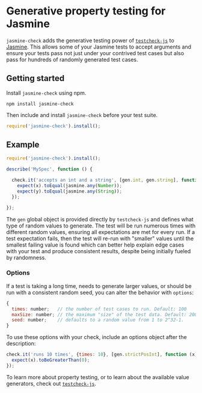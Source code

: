 Generative property testing for Jasmine
=======================================

`jasmine-check` adds the generative testing power of [`testcheck-js`](https://github.com/leebyron/testcheck-js)
to [Jasmine](http://jasmine.github.io/). This allows some of your Jasmine tests
to accept arguments and ensure your tests pass not just under your contrived
test cases but also pass for hundreds of randomly generated test cases.


Getting started
---------------

Install `jasmine-check` using npm.

```shell
npm install jasmine-check
```

Then include and install `jasmine-check` before your test suite.

```javascript
require('jasmine-check').install();
```


Example
-------

```javascript
require('jasmine-check').install();

describe('MySpec', function () {

  check.it('accepts an int and a string', [gen.int, gen.string], function (x, y) {
    expect(x).toEqual(jasmine.any(Number));
    expect(y).toEqual(jasmine.any(String));
  });

});
```

The `gen` global object is provided directly by `testcheck-js` and defines what
type of random values to generate. The test will be run numerous times with
different random values, ensuring all expectations are met for every run. If a
test expectation fails, then the test will re-run with "smaller" values until
the smallest failing value is found which can better help explain edge cases
with your test and produce consistent results, despite being initially fueled
by randomness.

### Options

If a test is taking a long time, needs to generate larger values, or should be
run with a consistent random seed, you can alter the behavior with `options`:

```js
{
  times: number;   // the number of test cases to run. Default: 100
  maxSize: number; // the maximum "size" of the test data. Default: 200
  seed: number;    // defaults to a random value from 1 to 2^32-1.
}
```

To use these options with your check, include an options object after
the description:

```js
check.it('runs 10 times', {times: 10}, [gen.strictPosInt], function (x) {
  expect(x).toBeGreaterThan(0);
});
```

To learn more about property testing, or to learn about the available value
generators, check out [`testcheck-js`](https://github.com/leebyron/testcheck-js).
